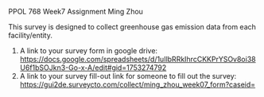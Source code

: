 PPOL 768 
Week7 Assignment 
Ming Zhou 

This survey is designed to collect greenhouse gas emission data from each facility/entity. 

1. A link to your survey form in google drive: https://docs.google.com/spreadsheets/d/1uIlbRRkIhrcCKKPrYSOv8oi38U6f1bSOJkn3-Go-x-A/edit#gid=1753274792
2. A link to your survey fill-out link for someone to fill out the survey:  https://gui2de.surveycto.com/collect/ming_zhou_week07_form?caseid=